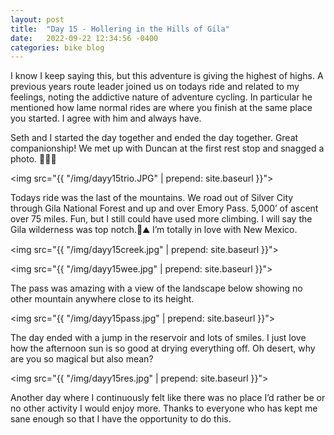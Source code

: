 ```yaml
---
layout: post
title:  "Day 15 - Hollering in the Hills of Gila"
date:   2022-09-22 12:34:56 -0400
categories: bike blog
---
```

I know I keep saying this, but this adventure is giving the highest of highs. A previous years route leader joined us on todays ride and related to my feelings, noting the addictive nature of adventure cycling. In particular he mentioned how lame normal rides are where you finish at the same place you started. I agree with him and always have.

Seth and I started the day together and ended the day together. Great companionship! We met up with Duncan at the first rest stop and snagged a photo. 👨‍👦‍👦

<img src="{{ "/img/dayy15trio.JPG" | prepend: site.baseurl }}">

Todays ride was the last of the mountains. We road out of Silver City through Gila National Forest and up and over Emory Pass. 5,000’ of ascent over 75 miles. Fun, but I still could have used more climbing. I will say the Gila wilderness was top notch.🌲⛰ I’m totally in love with New Mexico.

<img src="{{ "/img/dayy15creek.jpg" | prepend: site.baseurl }}">

<img src="{{ "/img/dayy15wee.jpg" | prepend: site.baseurl }}">

The pass was amazing with a view of the landscape below showing no other mountain anywhere close to its height.

<img src="{{ "/img/dayy15pass.jpg" | prepend: site.baseurl }}">

The day ended with a jump in the reservoir and lots of smiles. I just love how the afternoon sun is so good at drying everything off. Oh desert, why are you so magical but also mean?

<img src="{{ "/img/dayy15res.jpg" | prepend: site.baseurl }}">

Another day where I continuously felt like there was no place I’d rather be or no other activity I would enjoy more. Thanks to everyone who has kept me sane enough so that I have the opportunity to do this.
